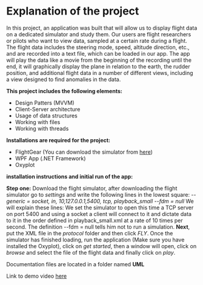 # Explanation of the project

In this project, an application was built that will allow us to display flight data on a dedicated simulator and study them. Our users are flight researchers or pilots who want to view data, sampled at a certain rate during a flight.
The flight data includes the steering mode, speed, altitude direction, etc., and are recorded into a text file, which can be loaded in our app. The app will play the data like a movie from the beginning of the recording until the end, it will graphically display the plane in relation to the earth, the rudder position, and additional flight data in a number of different views, including a view designed to find anomalies in the data.

**This project includes the following elements:**

* Design Patters (MVVM)
* Client-Server architecture
* Usage of data structures
* Working with files
* Working with threads


**Installations are required for the project:**

* FlightGear (You can download the simulator from [here](https://www.flightgear.org/))
* WPF App (.NET Framework)
* Oxyplot


**installation instructions and initial run of the app:**

**Step one:** Download the flight simulator, after downloading the flight simulator go to *settings* and write the following lines in the lowest square:
*--generic = socket, in, 10,127.0.0.1,5400, tcp, playback_small*
*--fdm = null*
We will explain these lines: We set the simulator to open this time a TCP server on port 5400 and using a socket a client will connect to it and dictate data to it in the order defined in playback_small.xml at a rate of 10 times per second.
The definition --fdm = null tells him not to run a simulation.
**Next**, put the XML file in the *protocol* folder and then click *FLY*.
Once the simulator has finished loading, run the application (Make sure you have installed the Oxyplot), click on *get started*, then a window will open, click on *browse* and select the file of the flight data and finally click on *play*.



Documentation files are located in a folder named **UML**


Link to demo video [here](https://www.youtube.com/watch?v=2FmdOqeiMnY)

